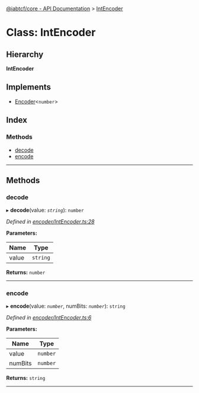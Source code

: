 [@iabtcf/core - API Documentation](../README.md) > [IntEncoder](../classes/intencoder.md)

# Class: IntEncoder

## Hierarchy

**IntEncoder**

## Implements

* [Encoder](../interfaces/encoder.md)<`number`>

## Index

### Methods

* [decode](intencoder.md#decode)
* [encode](intencoder.md#encode)

---

## Methods

<a id="decode"></a>

###  decode

▸ **decode**(value: *`string`*): `number`

*Defined in [encoder/IntEncoder.ts:28](https://github.com/chrispaterson/iabtcf-es/blob/8981cba/modules/core/src/encoder/IntEncoder.ts#L28)*

**Parameters:**

| Name | Type |
| ------ | ------ |
| value | `string` |

**Returns:** `number`

___
<a id="encode"></a>

###  encode

▸ **encode**(value: *`number`*, numBits: *`number`*): `string`

*Defined in [encoder/IntEncoder.ts:6](https://github.com/chrispaterson/iabtcf-es/blob/8981cba/modules/core/src/encoder/IntEncoder.ts#L6)*

**Parameters:**

| Name | Type |
| ------ | ------ |
| value | `number` |
| numBits | `number` |

**Returns:** `string`

___

